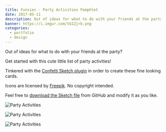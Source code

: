 ```yaml
---
title: Funsies - Party Activities Pamphlet
date: 2017-05-11
description: Out of ideas for what to do with your friends at the party? Look no further!
banner: https://i.imgur.com/tG1Zjrb.png
categories:
  - portfolio
  - design
---
```


Out of ideas for what to do with your friends at the party?

Get started with this cute little list of party activities!

Tinkered with the [Confetti Sketch plugin](//www.sketchconfetti.com/) in order to create these fine looking cards.

Icons are licensed by [Freepik](//www.flaticon.com/packs/celebrations-3). No copyright intended.

Feel free to [download the Sketch file](//github.com/fvcproductions/party-activities) from GitHub and modify it as you like.

![Party Activities](https://i.imgur.com/tG1Zjrb.png)

![Party Activities](https://i.imgur.com/EUcsQuQ.png)

![Party Activities](https://i.imgur.com/PaXqI0Z.png)
